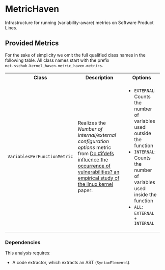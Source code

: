 # MetricHaven
Infrastructure for running (variability-aware) metrics on Software Product Lines.

## Provided Metrics
For the sake of simplicity we omit the full qualified class names in the following table. All class names start with the
prefix `net.ssehub.kernel_haven.metric_haven.metrics`.

<table style="width:100%">
  <tr>
    <th>Class</th>
    <th>Description</th>
    <th>Options</th>
  </tr>
  <!-- VariablesPerFunctionMetric -->
  <tr>
    <td><code>VariablesPerFunctionMetric</code></td>
    <td>Realizes the <i>Number of internal/external configuration options</i> metric from
        <a href="https://doi.org/10.1145/2934466.2934467"> Do #ifdefs influence the occurrence of vulnerabilities? an
        empirical study of the linux kernel</a> paper.
    </td>
    <td><ul>
        <li><code>EXTERNAL</code>: Counts the number of variables used outside the function</li>
        <li><code>INTERNAL</code>: Counts the number of variables used inside the function</li>
        <li><code>ALL</code>: <code>EXTERNAL + INTERNAL</code></li>
    </ul></td>
  </tr>
</table>

### Dependencies

This analysis requires:
* A code extractor, which extracts an AST (`SyntaxElement`s).